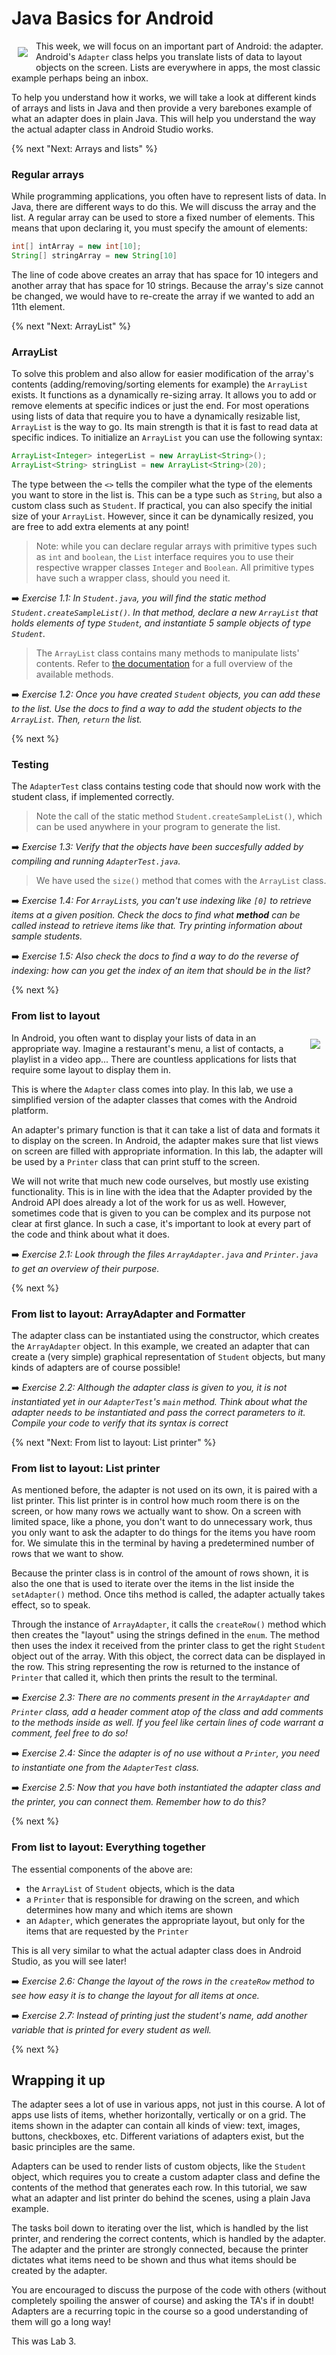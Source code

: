 # Java Basics for Android
 <img align="left" src="https://raw.githubusercontent.com/Vluuks/AndroidPractice/labified/Week3/Images/robotje-array-small.png" style="padding: 10px"> This week, we will focus on an important part of Android: the adapter. Android's `Adapter` class helps you translate lists of data to layout objects on the screen. Lists are everywhere in apps, the most classic example perhaps being an inbox.

To help you understand how it works, we will take a look at different kinds of arrays and lists in Java and then provide a very barebones example of what an adapter does in plain Java. This will help you understand the way the actual adapter class in Android Studio works. 


{% next "Next: Arrays and lists" %}
### Regular arrays
While programming applications, you often have to represent lists of data. In Java, there are different ways to do this. We will discuss the array and the list. A regular array can be used to store a fixed number of elements. This means that upon declaring it, you must specify the amount of elements:

```java
int[] intArray = new int[10];
String[] stringArray = new String[10]
```

The line of code above creates an array that has space for 10 integers and another array that has space for 10 strings. Because the array's size cannot be changed, we would have to re-create the array if we wanted to add an 11th element.


{% next "Next: ArrayList" %}
### ArrayList
To solve this problem and also allow for easier modification of the array's contents (adding/removing/sorting elements for example) the `ArrayList` exists. It functions as a dynamically re-sizing array. It allows you to add or remove elements at specific indices or just the end. For most operations using lists of data that require you to have a dynamically resizable list, `ArrayList` is the way to go. Its main strength is that it is fast to read data at specific indices. To initialize an `ArrayList` you can use the following syntax:
```java
ArrayList<Integer> integerList = new ArrayList<String>();
ArrayList<String> stringList = new ArrayList<String>(20);
```
The type between the `<>` tells the compiler what the type of the elements you want to store in the list is. This can be a type such as `String`, but also a custom class such as `Student`. If practical, you can also specify the initial size of your `ArrayList`. However, since it can be dynamically resized, you are free to add extra elements at any point!

> Note: while you can declare regular arrays with primitive types such as `int` and `boolean`, the `List` interface requires you to use their respective wrapper classes `Integer` and `Boolean`. All primitive types have such a wrapper class, should you need it.

➡️ *Exercise 1.1:* *In `Student.java`, you will find the static method `Student.createSampleList()`. In that method, declare a new `ArrayList` that holds elements of type `Student`, and instantiate 5 sample objects of type `Student`.*

> The `ArrayList` class contains many methods to manipulate lists' contents. Refer to [the documentation](https://developer.android.com/reference/java/util/ArrayList) for a full overview of the available methods.

➡️ *Exercise 1.2:* *Once you have created `Student` objects, you can add these to the list. Use the docs to find a way to add the student objects to the `ArrayList`. Then, `return` the list.*

{% next %}

### Testing

The `AdapterTest` class contains testing code that should now work with the student class, if implemented correctly.

> Note the call of the static method `Student.createSampleList()`, which can be used anywhere in your program to generate the list.

➡️ *Exercise 1.3:* *Verify that the objects have been succesfully added by compiling and running `AdapterTest.java`.*

> We have used the `size()` method that comes with the `ArrayList` class.

➡️ *Exercise 1.4:* *For `ArrayList`s, you can't use indexing like `[0]` to retrieve items at a given position. Check the docs to find what **method** can be called instead to retrieve items like that. Try printing information about sample students.*

➡️ *Exercise 1.5:* *Also check the docs to find a way to do the reverse of indexing: how can you get the index of an item that should be in the list?*

{% next %}

### From list to layout
 <img align="right" src="https://raw.githubusercontent.com/Vluuks/AndroidPractice/labified/Week3/Images/robotje.png" style="padding: 10px"> In Android, you often want to display your lists of data in an appropriate way. Imagine a restaurant's menu, a list of contacts, a playlist in a video app... There are countless applications for lists that require some layout to display them in. 

This is where the `Adapter` class comes into play. In this lab, we use a simplified version of the adapter classes that comes with the Android platform.

An adapter's primary function is that it can take a list of data and formats it to display on the screen. In Android, the adapter makes sure that list views on screen are filled with appropriate information. In this lab, the adapter will be used by a `Printer` class that can print stuff to the screen.

We will not write that much new code ourselves, but mostly use existing functionality. This is in line with the idea that the Adapter provided by the Android API does already a lot of the work for us as well. However, sometimes code that is given to you can be complex and its purpose not clear at first glance. In such a case, it's important to look at every part of the code and think about what it does.

➡️ *Exercise 2.1:* *Look through the files `ArrayAdapter.java` and `Printer.java` to get an overview of their purpose.*

{% next %}

### From list to layout: ArrayAdapter and Formatter

The adapter class can be instantiated using the constructor, which creates the `ArrayAdapter` object. In this example, we created an adapter that can create a (very simple) graphical representation of `Student` objects, but many kinds of adapters are of course possible! 

➡️ *Exercise 2.2:* *Although the adapter class is given to you, it is not instantiated yet in our `AdapterTest`'s `main` method. Think about what the adapter needs to be instantiated and pass the correct parameters to it. Compile your code to verify that its syntax is correct*

{% next "Next: From list to layout: List printer" %}

### From list to layout: List printer

As mentioned before, the adapter is not used on its own, it is paired with a list printer. This list printer is in control how much room there is on the screen, or how many rows we actually want to show. On a screen with limited space, like a phone, you don't want to do unnecessary work, thus you only want to ask the adapter to do things for the items you have room for. We simulate this in the terminal by having a predetermined number of rows that we want to show. 

Because the printer class is in control of the amount of rows shown, it is also the one that is used to iterate over the items in the list inside the `setAdapter()` method. Once tihs method is called, the adapter actually takes effect, so to speak.

Through the instance of `ArrayAdapter`, it calls the `createRow()` method which then creates the "layout" using the strings defined in the `enum`. The method then uses the index it received from the printer class to get the right `Student` object out of the array. With this object, the correct data can be displayed in the row. This string representing the row is returned to the instance of `Printer` that called it, which then prints the result to the terminal.

➡️ *Exercise 2.3:* *There are no comments present in the `ArrayAdapter` and `Printer` class, add a header comment atop of the class and add comments to the methods inside as well. If you feel like certain lines of code warrant a comment, feel free to do so!*

➡️ *Exercise 2.4:* *Since the adapter is of no use without a `Printer`, you need to instantiate one from the `AdapterTest` class.*

➡️ *Exercise 2.5:* *Now that you have both instantiated the adapter class and the printer, you can connect them. Remember how to do this?*

{% next %}

### From list to layout: Everything together

The essential components of the above are:

- the `ArrayList` of `Student` objects, which is the data
- a `Printer` that is responsible for drawing on the screen, and which determines how many and which items are shown
- an `Adapter`, which generates the appropriate layout, but only for the items that are requested by the `Printer`

This is all very similar to what the actual adapter class does in Android Studio, as you will see later! 

➡️ *Exercise 2.6:* *Change the layout of the rows in the `createRow` method to see how easy it is to change the layout for all items at once.*

➡️ *Exercise 2.7:* *Instead of printing just the student's name, add another variable that is printed for every student as well.*

{% next %}

## Wrapping it up

The adapter sees a lot of use in various apps, not just in this course. A lot of apps use lists of items, whether horizontally, vertically or on a grid. The items shown in the adapter can contain all kinds of view: text, images, buttons, checkboxes, etc. Different variations of adapters exist, but the basic principles are the same. 

Adapters can be used to render lists of custom objects, like the `Student` object, which requires you to create a custom adapter class and define the contents of the method that generates each row. In this tutorial, we saw what an adapter and list printer do behind the scenes, using a plain Java example.

The tasks boil down to iterating over the list, which is handled by the list printer, and rendering the correct contents, which is handled by the adapter. The adapter and the printer are strongly connected, because the printer dictates what items need to be shown and thus what items should be created by the adapter. 

You are encouraged to discuss the purpose of the code with others (without completely spoiling the answer of course) and asking the TA's if in doubt! Adapters are a recurring topic in the course so a good understanding of them will go a long way!

This was Lab 3.
